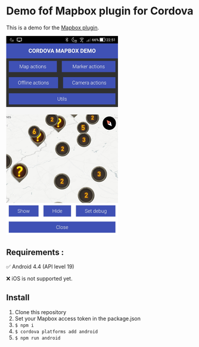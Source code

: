 # Demo fof Mapbox plugin for Cordova
This is a demo for the [Mapbox plugin](https://github.com/dagatsoin/cordova-plugin-mapbox).

<img src="screenshot.jpg" width="300px">

## Requirements :
:white_check_mark: Android 4.4 (API level 19)

:x: iOS is not supported yet.

## Install
1. Clone this repository
2. Set your Mapbox access token in the package.json
3. `$ npm i`
4. `$ cordova platforms add android`
5. `$ npm run android`
